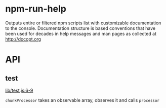 # npm-run-help

Outputs entire or filtered npm scripts list with customizable documentation to the console.  Documentation structure is based conventions that have been used for decades in help messages and man pages as collected at <http://docopt.org>

# API

<!-- Generated by documentation.js. Update this documentation by updating the source code. -->

## test

[lib/test.js:6-9](https://github.com/benfeely/npm-run-help/blob/af268c4e38a01d50b78624caf6bb2b7b224f26b9/lib/test.js#L6-L9 "Source code on GitHub")

`chunkProcessor` takes an observable array, observes it and calls `processor`

